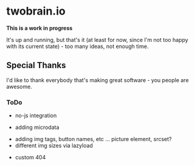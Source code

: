 # twobrain.io
**This is a work in progress**

It's up and running, but that's it (at least for now, since I'm not too happy with its current state) - too many ideas, not enough time.

## Special Thanks
I'd like to thank everybody that's making great software - you people are awesome.


### ToDo
<!-- - base64 svg  -->
<!-- - solve r.parentNode null -->
<!-- - footer (ludicrous) -->
<!-- - anchor link div (no offset) -->
<!-- - combine buttons + colors (work in progress) -->
<!-- - get strong gpg key (8192 or higher) -->
<!-- - clear path for multi-language -->
- no-js integration
<!-- - inline-css & critical path workflow -->
<!-- - humans.txt > imprint -->
- adding microdata
<!-- - implementing right arrow on buttons? -->
- adding img tags, button names, etc ... picture element, srcset?
- different img sizes via lazyload
<!-- - thx 4 Hack font -->
- custom 404
<!-- - eventuell cform-group streichen -->
